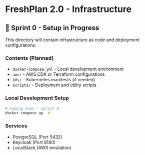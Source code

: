 # FreshPlan 2.0 - Infrastructure

## 🚧 Sprint 0 - Setup in Progress

This directory will contain infrastructure as code and deployment configurations.

### Contents (Planned)
- `docker-compose.yml` - Local development environment
- `aws/` - AWS CDK or Terraform configurations
- `k8s/` - Kubernetes manifests (if needed)
- `scripts/` - Deployment and utility scripts

### Local Development Setup
```bash
# Coming soon - Sprint 0
docker-compose up -d
```

### Services
- PostgreSQL (Port 5432)
- Keycloak (Port 8180)
- LocalStack (AWS emulation)